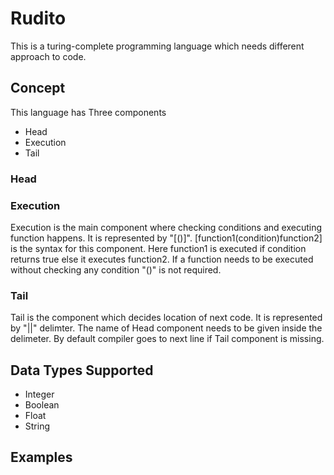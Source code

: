 # Rudito
This is a turing-complete programming language which needs different approach to code.

## Concept
This language has Three components
* Head 
* Execution
* Tail

### Head
### Execution
Execution is the main component where checking conditions and executing function happens.
It is represented by "[()]".
[function1(condition)function2] is the syntax for this component.
Here function1 is executed if condition returns true else it executes function2.
If a function needs to be executed without checking any condition "()" is not required.
### Tail
Tail is the component which decides location of next code.
It is represented by "||" delimter.
The name of Head component needs to be given inside the delimeter.
By default compiler goes to next line if Tail component is missing. 

## Data Types Supported
* Integer
* Boolean
* Float
* String

## Examples
